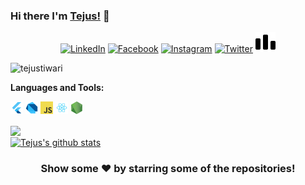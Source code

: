 ### Hi there I'm [Tejus!](https://tejustiwari.github.io/portfolio/) 👋

<p align="center">
	<a href="https://www.linkedin.com/in/tejustiwari/"><img src="https://img.icons8.com/metro/26/000000/linkedin.png" alt="LinkedIn"/></a>
	<a href="https://www.facebook.com/tejustiwari18/"><img src="https://img.icons8.com/android/26/000000/facebook-new.png" alt="Facebook"/></a>
	<a href="https://www.instagram.com/tejustiwari/"><img src="https://img.icons8.com/metro/26/000000/instagram-new.png" alt="Instagram"/></a>
	<a href="https://twitter.com/tejus_tiwari"><img src="https://img.icons8.com/android/26/000000/twitter.png" alt="Twitter"/></a>
        <a href="https://codeforces.com/profile/tejustiwari"><img src="iconfinder_codeforces_4691584 (3).png" alt="Codeforces"/></a>
<!-- 	<a style="padding-bottom: 250px" href="<a href="https://codeforces.com/profile/tejustiwari"><img width="26" height="26" src="codechef-1324440139527402917_24.ico" alt="Codechef"/></a> -->
</p
	

<p align="left"> <img src="https://komarev.com/ghpvc/?username=tejustiwari&label=Views&color=blue&style=plastic" alt="tejustiwari" /> </p>



**Languages and Tools:**  

<code><img height="20" src="https://raw.githubusercontent.com/github/explore/80688e429a7d4ef2fca1e82350fe8e3517d3494d/topics/flutter/flutter.png"></code>
<code><img height="20" src="https://raw.githubusercontent.com/github/explore/80688e429a7d4ef2fca1e82350fe8e3517d3494d/topics/dart/dart.png"></code>
<code><img height="20" src="https://raw.githubusercontent.com/github/explore/80688e429a7d4ef2fca1e82350fe8e3517d3494d/topics/javascript/javascript.png"></code>
<code><img height="20" src="https://raw.githubusercontent.com/github/explore/80688e429a7d4ef2fca1e82350fe8e3517d3494d/topics/react/react.png"></code>
<code><img height="20" src="https://raw.githubusercontent.com/github/explore/80688e429a7d4ef2fca1e82350fe8e3517d3494d/topics/nodejs/nodejs.png"></code>    

<a href="https://github.com/tejustiwari">
  <img align="center" src="https://github-readme-stats.vercel.app/api/top-langs/?username=tejustiwari&theme=dark"/>
</a>
</br>
<a href="https://github.com/tejustiwari">
 <img align="center" src="https://github-readme-stats.vercel.app/api?username=tejustiwari&show_icons=true&theme=dark" alt="Tejus's github stats"/>
</a>

<div align="center">

### Show some ❤️ by starring some of the repositories!

</div>
